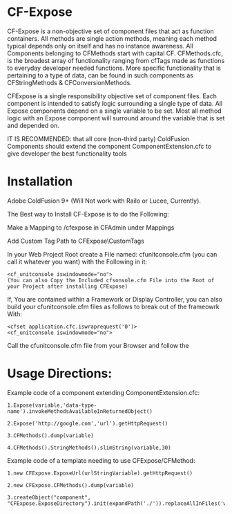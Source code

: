 CF-Expose
=======

CF-Expose is a non-objective set of component files that act as function containers.
All methods are single action methods, meaning each method typical depends only on itself and has no instance awareness. 
All Components belonging to CFMethods start with capital CF. CFMethods.cfc, is the broadest array of functionality ranging 
from cfTags made as functions to everyday developer needed functions. More specific functionality that is pertaining to a 
type of data, can be found in such components as CFStringMethods & CFConversionMethods.

CFExpose is a single responsibility objective set of component files. Each component is intended to satisfy logic surrounding 
a single type of data. All Expose components depend on a single variable to be set. Most all method logic with an Expose component 
will surround around the variable that is set and depended on.


IT IS RECOMMENDED: that all core (non-third party) ColdFusion Components should extend the component ComponentExtension.cfc to give 
developer the best functionality tools



Installation
=======
Adobe ColdFusion 9+ (Will Not work with Railo or Lucee, Currently).

The Best way to Install CF-Expose is to do the Following:

Make a Mapping to /cfexpose in CFAdmin under Mappings

Add Custom Tag Path to CFExpose\CustomTags

In your Web Project Root create a File named: cfunitconsole.cfm (you can call it whatever you want) with the Following in it:

	<cf_unitconsole iswindowmode="no">
	(You can also Copy the Included cfsonsole.cfm File into the Root of your Project after installing CFExpose)
	
If, You are contained within a Framework or Display Controller, you can also build your
cfunitconsole.cfm files as follows to break out of the frameowrk With:

	<cfset application.cfc.iswraprequest('0')>
	<cf_unitconsole iswindowmode="no">

Call the cfunitconsole.cfm file from your Browser and follow the

Usage Directions:
=======
Example code of a component extending ComponentExtension.cfc:

	1.Expose(variable,'data-type-name').invokeMethodsAvailableInReturnedObject()
	
	2.Expose('http://google.com','url').getHttpRequest()
	
	3.CFMethods().dump(variable)
	
	4.CFMethods().StringMethods().slimString(variable,30)

Example code of a template needing to use CFExpose/CFMethod:

	1.new CFExpose.ExposeUrl(urlStringVariable).getHttpRequest()
	
	2.new CFExpose.CFMethods().dump(variable)
	
	3.createObject("component", "CFExpose.ExposeDirectory").init(expandPath('./')).replaceAllInFiles('word','replaceword')

